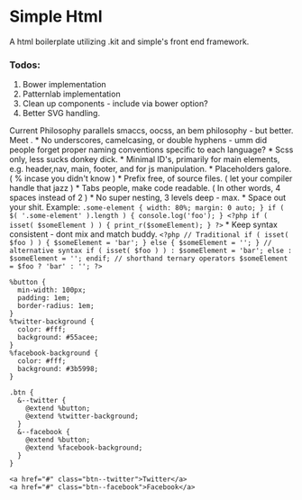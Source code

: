 Simple Html
===========

A html boilerplate utilizing .kit and simple's front end framework.

### Todos:
1. Bower implementation
2. Patternlab implementation
3. Clean up components - include via bower option?
4. Better SVG handling.

Current Philosophy parallels smaccs, oocss, an bem philosophy - but better.
Meet .
	* No underscores, camelcasing, or double hyphens - umm did people forget proper naming conventions specific to each language?
    * Scss only, less sucks donkey dick.
    * Minimal ID's, primarily for main elements, e.g. header,nav, main, footer, and for js manipulation.
    * Placeholders galore. ( % incase you didn't know )
	* Prefix free, of source files. ( let your compiler handle that jazz )
    * Tabs people, make code readable. ( In other words, 4 spaces instead of 2 )
    * No super nesting, 3 levels deep - max.
    * Space out your shit. Example:
    	```
        .some-element {
        	width: 80%;
            margin: 0 auto;
        }
        if ( $( '.some-element' ).length ) {
        	console.log('foo');
        }
        <?php
			if ( isset( $someElement ) ) {
                print_r($someElement);
            }
        ?>
        ```
	* Keep syntax consistent - dont mix and match buddy.
        ```
        <?php
        	// Traditional
        	if ( isset( $foo ) ) {
            	$someElement = 'bar';
            } else {
            	$someElement = '';
            }
            // alternative syntax
            if ( isset( $foo ) ) :
            	$someElement = 'bar';
            else :
            	$someElement = '';
            endif;
            // shorthand ternary operators
        	$someElement = $foo ? 'bar' : '';
        ?>
        ```
    

```
%button {
  min-width: 100px;
  padding: 1em;
  border-radius: 1em;
}
%twitter-background {
  color: #fff;
  background: #55acee;
}
%facebook-background {
  color: #fff;
  background: #3b5998;
}

.btn {
  &--twitter {
    @extend %button;
    @extend %twitter-background;
  }
  &--facebook {
    @extend %button;
    @extend %facebook-background;
  }
}

<a href="#" class="btn--twitter">Twitter</a>
<a href="#" class="btn--facebook">Facebook</a>
```